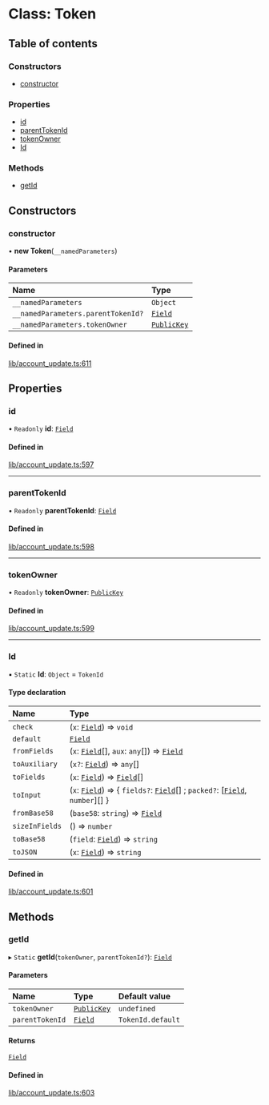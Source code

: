 # Class: Token

## Table of contents

### Constructors

- [constructor](Token.md#constructor)

### Properties

- [id](Token.md#id)
- [parentTokenId](Token.md#parenttokenid)
- [tokenOwner](Token.md#tokenowner)
- [Id](Token.md#id-1)

### Methods

- [getId](Token.md#getid)

## Constructors

### constructor

• **new Token**(`__namedParameters`)

#### Parameters

| Name | Type |
| :------ | :------ |
| `__namedParameters` | `Object` |
| `__namedParameters.parentTokenId?` | [`Field`](Field.md) |
| `__namedParameters.tokenOwner` | [`PublicKey`](Types.PublicKey.md) |

#### Defined in

[lib/account_update.ts:611](https://github.com/o1-labs/snarkyjs/blob/531db43/src/lib/account_update.ts#L611)

## Properties

### id

• `Readonly` **id**: [`Field`](Field.md)

#### Defined in

[lib/account_update.ts:597](https://github.com/o1-labs/snarkyjs/blob/531db43/src/lib/account_update.ts#L597)

___

### parentTokenId

• `Readonly` **parentTokenId**: [`Field`](Field.md)

#### Defined in

[lib/account_update.ts:598](https://github.com/o1-labs/snarkyjs/blob/531db43/src/lib/account_update.ts#L598)

___

### tokenOwner

• `Readonly` **tokenOwner**: [`PublicKey`](Types.PublicKey.md)

#### Defined in

[lib/account_update.ts:599](https://github.com/o1-labs/snarkyjs/blob/531db43/src/lib/account_update.ts#L599)

___

### Id

▪ `Static` **Id**: `Object` = `TokenId`

#### Type declaration

| Name | Type |
| :------ | :------ |
| `check` | (`x`: [`Field`](Field.md)) => `void` |
| `default` | [`Field`](Field.md) |
| `fromFields` | (`x`: [`Field`](Field.md)[], `aux`: `any`[]) => [`Field`](Field.md) |
| `toAuxiliary` | (`x?`: [`Field`](Field.md)) => `any`[] |
| `toFields` | (`x`: [`Field`](Field.md)) => [`Field`](Field.md)[] |
| `toInput` | (`x`: [`Field`](Field.md)) => { `fields?`: [`Field`](Field.md)[] ; `packed?`: [[`Field`](Field.md), `number`][]  } |
| `fromBase58` | (`base58`: `string`) => [`Field`](Field.md) |
| `sizeInFields` | () => `number` |
| `toBase58` | (`field`: [`Field`](Field.md)) => `string` |
| `toJSON` | (`x`: [`Field`](Field.md)) => `string` |

#### Defined in

[lib/account_update.ts:601](https://github.com/o1-labs/snarkyjs/blob/531db43/src/lib/account_update.ts#L601)

## Methods

### getId

▸ `Static` **getId**(`tokenOwner`, `parentTokenId?`): [`Field`](Field.md)

#### Parameters

| Name | Type | Default value |
| :------ | :------ | :------ |
| `tokenOwner` | [`PublicKey`](Types.PublicKey.md) | `undefined` |
| `parentTokenId` | [`Field`](Field.md) | `TokenId.default` |

#### Returns

[`Field`](Field.md)

#### Defined in

[lib/account_update.ts:603](https://github.com/o1-labs/snarkyjs/blob/531db43/src/lib/account_update.ts#L603)
